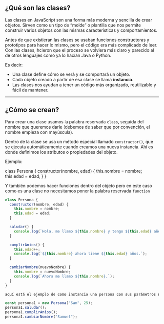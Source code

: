 ## ¿Qué son las clases?

Las clases en JavaScript son una forma más moderna y sencilla de crear objetos. Sirven como un tipo de “molde” o plantilla que nos permite construir varios objetos con las mismas características y comportamientos.  

Antes de que existieran las clases se usaban funciones constructoras y prototipos para hacer lo mismo, pero el código era más complicado de leer. Con las clases, hcieron que el proceso se volviera más claro y parecido al de otros lenguajes como ya lo hacían Java o Python.  

Es decir:
- Una clase define cómo se verá y se comportará un objeto.  
- Cada objeto creado a partir de esa clase se llama **instancia**.  
- Las clases nos ayudan a tener un código más organizado, reutilizable y fácil de mantener.

---

## ¿Cómo se crean?

Para crear una clase usamos la palabra reservada `class`, seguida del nombre que queremos darle (debemos de saber que por convención, el nombre empieza con mayúscula).  

Dentro de la clase se usa un método especial llamado `constructor()`, que se ejecuta automáticamente cuando creamos una nueva instancia. Ahí es donde definimos los atributos o propiedades del objeto.

Ejemplo:

class Persona {
  constructor(nombre, edad) {
    this.nombre = nombre;
    this.edad = edad;
  }
}

Y también podemos hacer funciones dentro del objeto pero en este caso como es una clase no necesitamos poner la palabra reservada `function`

```javascript
class Persona {
  constructor(nombre, edad) {
    this.nombre = nombre;
    this.edad = edad;
  }

  saludar() {
    console.log(`Hola, me llamo ${this.nombre} y tengo ${this.edad} años.`);
  }

  cumplirAnios() {
    this.edad++;
    console.log(`${this.nombre} ahora tiene ${this.edad} años.`);
  }

  cambiarNombre(nuevoNombre) {
    this.nombre = nuevoNombre;
    console.log(`Ahora me llamo ${this.nombre}.`);
  }
}

aquí está el ejemplo de como instancio una persona con sus parámetros necesarios y luego invooco algunas de esus funciones y métodos 

const persona1 = new Persona("Sam", 25);
persona1.saludar();
persona1.cumplirAnios();
persona1.cambiarNombre("Samuel");